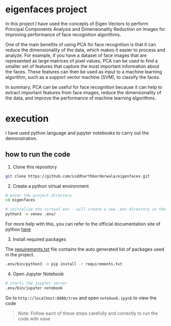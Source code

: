 # eigenfaces project

In this project I have used the concepts of Eigen Vectors to perform Principal Components Analysis and Dimensionality Reduction on images for improving performance of face recognition algorithms.

One of the main benefits of using PCA for face recognition is that it can reduce the dimensionality of the data, which makes it easier to process and analyze. For example, if you have a dataset of face images that are represented as large matrices of pixel values, PCA can be used to find a smaller set of features that capture the most important information about the faces. These features can then be used as input to a machine learning algorithm, such as a support vector machine (SVM), to classify the faces.

In summary, PCA can be useful for face recognition because it can help to extract important features from face images, reduce the dimensionality of the data, and improve the performance of machine learning algorithms.

# execution

I have used python language and jupyter notebooks to carry out the demonstration.

## how to run the code

1. Clone this repository

```bash
git clone https://github.com/siddharthborderwala/eigenfaces.git
```

2. Create a python virtual environment

```bash
# enter the project directory
cd eigenfaces

# initialize the virtual env - will create a new .env directory in the project folder
python3 -m venev .env/
```

For more help with this, you can refer to the official documentation site of python [here](https://docs.python.org/3/library/venv.html)

3. Install required packages

The [requirements.txt](./requirements.txt) file contains the auto generated list of packages used in the project.

```bash
.env/bin/python3 -m pip install -r requirements.txt
```

4. Open Jupyter Notebook

```bash
# starts the jupyter server
.env/bin/jupyter notebook
```

Go to `http://localhost:8888/tree` and open `notebook.ipynb` to view the code

> Note: Follow each of these steps carefully and correctly to run the code with ease
